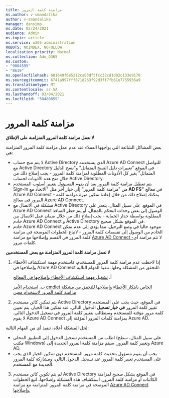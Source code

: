 ```yaml
---
title: مزامنة كلمة المرور
ms.author: v-smandalika
author: v-smandalika
manager: dansimp
ms.date: 02/24/2021
audience: Admin
ms.topic: article
ms.service: o365-administration
ROBOTS: NOINDEX, NOFOLLOW
localization_priority: Normal
ms.collection: Adm_O365
ms.custom:
- "9004595"
- "8619"
ms.openlocfilehash: 601649f6e5212ca03df5fcc32cd1d02c133e9170
ms.sourcegitcommit: 6741a997fff871d263f92d3ff7fb61e7755956a9
ms.translationtype: MT
ms.contentlocale: ar-SA
ms.lasthandoff: 03/04/2021
ms.locfileid: "50480859"
---
```

# <a name="password-synchronization"></a>مزامنة كلمة المرور

**لا تعمل مزامنة كلمة المرور المتزامنة على الإطلاق**

بعض المشاكل الشائعة التي يواجهها العملاء عند عدم عمل مزامنة كلمة المرور المتزامنة هي:

- لا يتم منح حساب Active Directory الذي يستخدمه Azure AD Connect  للتواصل مع Active  Directory في الموقع "تغييرات دليل النسخ المتماثل" و"نسخ الدليل المتماثل" يغير كل الأذونات المطلوبة لمزامنة كلمة المرور - يجب إصلاح ذلك من خلال منح هذه الأذونات لحساب Active Directory.
- يتم تعطيل مزامنة كلمة المرور بعد أن يقوم المسؤول بتغيير  أسلوب المستخدم Sign-In من "مزامنة كلمة المرور" إلى خيار آخر مثل "الاتحاد مع **AD FS"** في معالج Azure AD Connect - يمكنك إصلاح ذلك من خلال إعادة تمكين ميزة مزامنة كلمة المرور في معالج Azure AD Connect. 
- مشكلة في الاتصال مع Active Directory في الموقع. على سبيل المثال، يتعذر على Azure AD Connect [](https://docs.microsoft.com/azure/active-directory/hybrid/reference-connect-ports) الوصول إلى بعض وحدات التحكم بالمجال، أو يتم حظر المنافذ المطلوبة بواسطة جدار الحماية - يجب إصلاح ذلك من خلال ضمان عمل الاتصال بين خادم Azure AD Connect و Active Directory في الموقع بشكل صحيح.
- خادم Azure AD Connect موجود حاليا في وضع الترحيل، مما يؤدي إلى عدم تمكن الخادم من الوصول إلى تقسمات كلمة المرور - لاتباع الخطوات الموضحة في مزامنة كلمة المرور في القسم وإصلاحها مع مزامنة [Azure AD Connect -](https://docs.microsoft.com/azure/active-directory/hybrid/tshoot-connect-password-hash-synchronization)لا تتم مزامنة أي كلمات مرور.

**لا تعمل مزامنة كلمة المرور المتزامنة مع بعض المستخدمين**

1. إذا لاحظت عدم مزامنة كلمة المرور للمستخدم، فاستخدم  مهمة استكشاف الأخطاء وإصلاحها في Azure AD Connect للتحقق من المشكلة وحلها. تنفيذ المهام التالية:

    أ. [تشغيل مهمة استكشاف الأخطاء وإصلاحها في المعالج](https://docs.microsoft.com/azure/active-directory/hybrid/tshoot-connect-objectsync)

    ب. [استخدام الأمر cmdlet الخاص بابتكار الأخطاء وإصلاحها للتحقق من مشكلة مزامنة كلمة المرور لاستخدام معين](https://docs.microsoft.com/azure/active-directory/hybrid/tshoot-connect-password-hash-synchronization)

2. يتم تمكين كائن مستخدم Active Directory في الموقع، حيث يجب على المستخدم تغيير كلمة المرور **في خيار تسجيل** الدخول التالي. عند تمكين هذا الخيار، يتم تعيين كلمة مرور مؤقتة للمستخدم وستطالب بتغيير كلمة المرور في تسجيل الدخول التالي. لا يقوم Azure AD Connect بمزامنة كلمات المرور المؤقتة إلى Azure AD.

لحل المشكلة أعلاه، تنفيذ أي من المهام التالية:

- اطلب من المستخدم تسجيل الدخول إلى التطبيق المحلي (على سبيل المثال، سطح مكتب Windows) وتغيير كلمة المرور. سيتم مزامنة كلمة المرور الجديدة إلى Azure AD.
- يجب أن يقوم مسؤول بتحديث كلمة مرور المستخدم دون تمكين الخيار الذي يجب على المستخدم تغيير كلمة المرور عند تسجيل الدخول التالي، ومشاركة كلمة المرور الجديدة مع المستخدم.

3. لم يتم تكوين كائن مستخدم Active  Directory في الموقع بشكل صحيح لمزامنة الكائنات أو مزامنة كلمة المرور. استكشاف هذه المشكلة وإصلاحها، اتبع الخطوات الموضحة في مزامنة كلمة المرور المتزامنة مع مزامنة [Azure AD Connect وإصلاحها.](https://docs.microsoft.com/azure/active-directory/hybrid/tshoot-connect-password-hash-synchronization)







